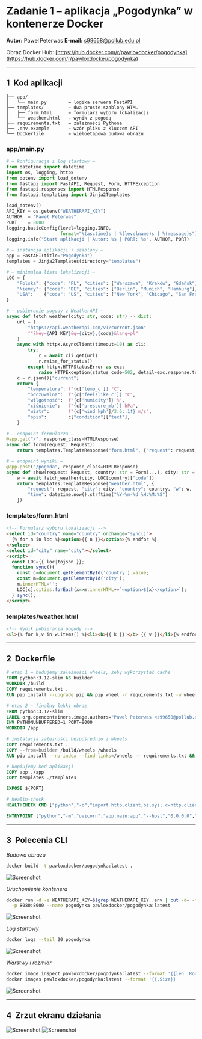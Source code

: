 # Zadanie 1 – aplikacja **„Pogodynka”** w kontenerze Docker

**Autor:** Paweł Peterwas
**E‑mail:** [s99658@pollub.edu.pl](mailto:s99658@pollub.edu.pl)

Obraz Docker Hub: [https://hub.docker.com/r/pawloxdocker/pogodynka](https://hub.docker.com/r/pawloxdocker/pogodynka)

---

## 1  Kod aplikacji

```
├── app/
│   └── main.py        ← logika serwera FastAPI
├── templates/         ← dwa proste szablony HTML
│   ├── form.html      ← formularz wyboru lokalizacji
│   └── weather.html   ← wynik z pogodą
├── requirements.txt   ← zależności Pythona
├── .env.example       ← wzór pliku z kluczem API
└── Dockerfile         ← wieloetapowa budowa obrazu
```

### app/main.py

```python
# — konfiguracja i log startowy —
from datetime import datetime
import os, logging, httpx
from dotenv import load_dotenv
from fastapi import FastAPI, Request, Form, HTTPException
from fastapi.responses import HTMLResponse
from fastapi.templating import Jinja2Templates

load_dotenv()   
API_KEY = os.getenv("WEATHERAPI_KEY")
AUTHOR  = "Paweł Peterwas"
PORT    = 8000
logging.basicConfig(level=logging.INFO,
                    format="%(asctime)s | %(levelname)s | %(message)s")
logging.info("Start aplikacji | Autor: %s | PORT: %s", AUTHOR, PORT)

# — instancja aplikacji + szablony —
app = FastAPI(title="Pogodynka")
templates = Jinja2Templates(directory="templates")

# — minimalna lista lokalizacji —
LOC = {
    "Polska": {"code": "PL", "cities": ["Warszawa", "Kraków", "Gdańsk"]},
    "Niemcy": {"code": "DE", "cities": ["Berlin", "Munich", "Hamburg"]},
    "USA":    {"code": "US", "cities": ["New York", "Chicago", "San Francisco"]},
}

# — pobieranie pogody z WeatherAPI —
async def fetch_weather(city: str, code: str) -> dict:
    url = (
        "https://api.weatherapi.com/v1/current.json"
        f"?key={API_KEY}&q={city},{code}&lang=pl"
    )
    async with httpx.AsyncClient(timeout=10) as cli:
        try:
            r = await cli.get(url)
            r.raise_for_status()
        except httpx.HTTPStatusError as exc:
            raise HTTPException(status_code=502, detail=exc.response.text)
    c = r.json()["current"]
    return {
        "temperatura": f"{c['temp_c']} °C",
        "odczuwalna":  f"{c['feelslike_c']} °C",
        "wilgotność":  f"{c['humidity']} %",
        "ciśnienie":   f"{c['pressure_mb']} hPa",
        "wiatr":       f"{c['wind_kph']/3.6:.1f} m/s",
        "opis":        c["condition"]["text"],
    }

# — endpoint formularza —
@app.get("/", response_class=HTMLResponse)
async def form(request: Request):
    return templates.TemplateResponse("form.html", {"request": request, "loc": LOC})

# — endpoint wyniku —
@app.post("/pogoda", response_class=HTMLResponse)
async def show(request: Request, country: str = Form(...), city: str = Form(...)):
    w = await fetch_weather(city, LOC[country]["code"])
    return templates.TemplateResponse("weather.html", {
        "request": request, "city": city, "country": country, "w": w,
        "time": datetime.now().strftime("%Y-%m-%d %H:%M:%S")
    })
```

### templates/form.html

```html
<!-- Formularz wyboru lokalizacji -->
<select id="country" name="country" onchange="sync()">
  {% for n in loc %}<option>{{ n }}</option>{% endfor %}
</select>
<select id="city" name="city"></select>
<script>
  const LOC={{ loc|tojson }};
  function sync(){
    const c=document.getElementById('country').value;
    const m=document.getElementById('city');
    m.innerHTML='';
    LOC[c].cities.forEach(x=>m.innerHTML+=`<option>${x}</option>`);
  } sync();
</script>
```

### templates/weather.html

```html
<!-- Wynik pobierania pogody -->
<ul>{% for k,v in w.items() %}<li><b>{{ k }}:</b> {{ v }}</li>{% endfor %}</ul>
```

---

## 2  Dockerfile 

```dockerfile
# etap 1 — budujemy zależności wheels, żeby wykorzystać cache
FROM python:3.12-slim AS builder
WORKDIR /build
COPY requirements.txt .
RUN pip install --upgrade pip && pip wheel -r requirements.txt -w wheels

# etap 2 — finalny lekki obraz
FROM python:3.12-slim
LABEL org.opencontainers.image.authors="Paweł Peterwas <s99658@pollub.edu.pl>"
ENV PYTHONUNBUFFERED=1 PORT=8000
WORKDIR /app

# instalacja zależności bezpośrednio z wheels
COPY requirements.txt .
COPY --from=builder /build/wheels /wheels
RUN pip install --no-index --find-links=/wheels -r requirements.txt && rm -rf /wheels

# kopiujemy kod aplikacji
COPY app ./app
COPY templates ./templates

EXPOSE ${PORT}

# health‑check
HEALTHCHECK CMD ["python","-c","import http.client,os,sys; c=http.client.HTTPConnection('localhost',int(os.getenv('PORT',8000))); c.request('GET','/'); sys.exit(0) if c.getresponse().status<500 else sys.exit(1)"]

ENTRYPOINT ["python","-m","uvicorn","app.main:app","--host","0.0.0.0","--port","8000"]
```

---

## 3  Polecenia CLI

*Budowa obrazu*

```bash
docker build -t pawloxdocker/pogodynka:latest .
```

![Screenshot](images/build.png)

*Uruchomienie kontenera*

```bash
docker run -d -e WEATHERAPI_KEY=$(grep WEATHERAPI_KEY .env | cut -d= -f2) \
  -p 8080:8000 --name pogodynka pawloxdocker/pogodynka:latest
```

![Screenshot](images/run.png)

*Log startowy*

```bash
docker logs --tail 20 pogodynka
```

![Screenshot](images/logs.png)

*Warstwy i rozmiar*

```bash
docker image inspect pawloxdocker/pogodynka:latest --format '{{len .RootFS.Layers}} warstw'
docker images pawloxdocker/pogodynka:latest --format '{{.Size}}'
```

![Screenshot](images/size.png)

---

## 4  Zrzut ekranu działania

![Screenshot](images/pogodynka1.png)
![Screenshot](images/pogodynka2.png)


